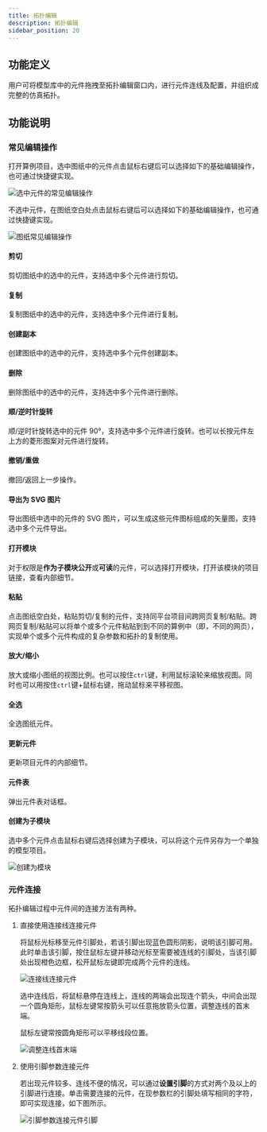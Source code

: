 ```yaml
---
title: 拓扑编辑
description: 拓扑编辑
sidebar_position: 20
---
```


## 功能定义

用户可将模型库中的元件拖拽至拓扑编辑窗口内，进行元件连线及配置，并组织成完整的仿真拓扑。

## 功能说明

### 常见编辑操作

打开算例项目，选中图纸中的元件点击鼠标右键后可以选择如下的基础编辑操作，也可通过快捷键实现。

![选中元件的常见编辑操作](./1.png)

不选中元件，在图纸空白处点击鼠标右键后可以选择如下的基础编辑操作，也可通过快捷键实现。

![图纸常见编辑操作](./2.png)

#### 剪切

剪切图纸中的选中的元件，支持选中多个元件进行剪切。

#### 复制

复制图纸中的选中的元件，支持选中多个元件进行复制。

#### 创建副本

创建图纸中的选中的元件，支持选中多个元件创建副本。

#### 删除

删除图纸中的选中的元件，支持选中多个元件进行删除。

#### 顺/逆时针旋转

顺/逆时针旋转选中的元件 90°，支持选中多个元件进行旋转。也可以长按元件左上方的菱形图案对元件进行旋转。

#### 撤销/重做

撤回/返回上一步操作。

#### 导出为 SVG 图片

导出图纸中选中的元件的 SVG 图片，可以生成这些元件图标组成的矢量图，支持选中多个元件导出。

#### 打开模块

对于权限是**作为子模块公开**或**可读**的元件，可以选择打开模块，打开该模块的项目链接，查看内部细节。

#### 粘贴

点击图纸空白处，粘贴剪切/复制的元件，支持同平台项目间跨网页复制/粘贴。跨网页复制/粘贴可以将单个或多个元件粘贴到到不同的算例中（即，不同的网页），实现单个或多个元件构成的复杂参数和拓扑的复制使用。

#### 放大/缩小

放大或缩小图纸的视图比例。也可以按住`ctrl`键，利用鼠标滚轮来缩放视图。同时也可以用按住`ctrl`键+鼠标右键，拖动鼠标来平移视图。

#### 全选

全选图纸元件。

#### 更新元件

更新项目元件的内部细节。

#### 元件表

弹出元件表对话框。

#### 创建为子模块

选中多个元件点击鼠标右键后选择创建为子模块，可以将这个元件另存为一个单独的模型项目。

![创建为模块](./3.png)

### 元件连接

拓扑编辑过程中元件间的连接方法有两种。

1. 直接使用连接线连接元件
   
   将鼠标光标移至元件引脚处，若该引脚出现蓝色圆形阴影，说明该引脚可用。此时单击该引脚，按住鼠标左键并移动光标至需要被连线的引脚处，当该引脚处出现橙色边框，松开鼠标左键即完成两个元件的连线。

   ![连接线连接元件](./4.png)
   
   选中连线后，将鼠标悬停在连线上，连线的两端会出现连个箭头，中间会出现一个圆角矩形，鼠标左键常按箭头可以任意拖放箭头位置，调整连线的首末端。

   鼠标左键常按圆角矩形可以平移线段位置。

   ![调整连线首末端](./6.png)

2. 使用引脚参数连接元件
   
   若出现元件较多、连线不便的情况，可以通过**设置引脚**的方式对两个及以上的引脚进行连接。单击需要连接的元件，在现参数栏的引脚处填写相同的字符，即可实现连接，如下图所示。

   ![引脚参数连接元件引脚](./5.png)
